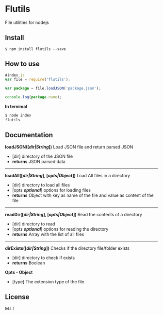 # Flutils
File utilities for nodejs

## Install
`$ npm install flutils --save`

## How to use
```Javascript
#index.js
var file = require('flutils');

var package = file.loadJSON('package.json');

console.log(package.name);
```

**In ternimal**
```sh
$ node index
flutils
```

## Documentation

**loadJSON([*dir|String*])**
Load JSON file and return parsed JSON
- [dir] directory of the JSON file
- **returns** JSON parsed data

- - -

**loadAll([*dir|String*], [*opts|Object*])**
Load All files in a directory
- [dir] directory to load all files
- [opts ***optional***] options for loading files
- **returns** Object with key as name of the file and value as content of the file

- - -

**readDir([*dir|String*], [*opts|Object*])**
Read the contents of a directory
- [dir] directory to read
- [opts ***optional***] options for reading the directory
- **returns** Array with the list of all files

- - -

**dirExists([*dir|String*])**
Checks if the directory file/folder exists
- [dir] directory to check if exists
- **returns** Boolean

**Opts - Object**
- [type] The extension type of the file

## License
M.I.T